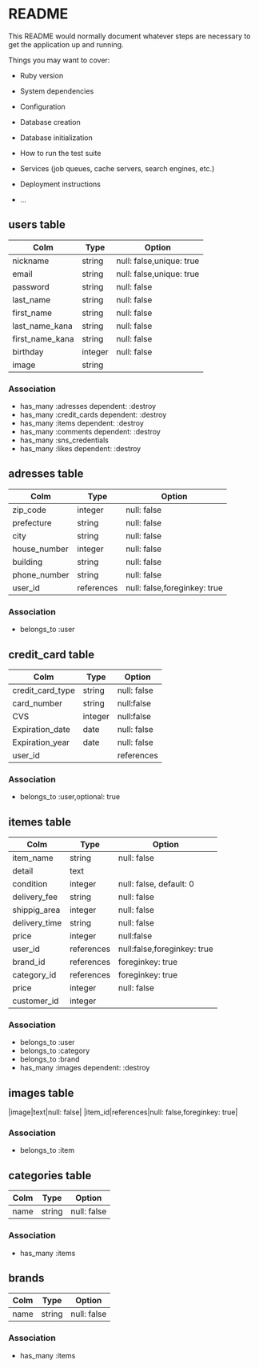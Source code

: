 # README

This README would normally document whatever steps are necessary to get the
application up and running.

Things you may want to cover:

* Ruby version

* System dependencies

* Configuration

* Database creation

* Database initialization

* How to run the test suite

* Services (job queues, cache servers, search engines, etc.)

* Deployment instructions

* ...


## users table
|Colm|Type|Option|
|----|----|------|
|nickname|string|null: false,unique: true|
|email|string|null: false,unique: true|
|password|string|null: false|
|last_name|string|null: false|
|first_name|string|null: false|
|last_name_kana|string|null: false|
|first_name_kana|string|null: false|
|birthday|integer|null: false|
|image|string|  |

### Association
- has_many :adresses dependent: :destroy
- has_many :credit_cards dependent: :destroy
- has_many :items dependent: :destroy
- has_many :comments dependent: :destroy
- has_many :sns_credentials
- has_many :likes dependent: :destroy

## adresses table
|Colm|Type|Option|
|----|----|------|
|zip_code|integer|null: false|
|prefecture|string|null: false|
|city|string|null: false|
|house_number|integer|null: false|
|building|string|null: false|
|phone_number|string|null: false|
|user_id|references|null: false,foreginkey: true|

### Association
- belongs_to :user



## credit_card table
|Colm|Type|Option|
|----|----|------|
|credit_card_type|string|null: false|
|card_number|string|null:false|
|CVS|integer|null:false|
|Expiration_date|date|null: false|
|Expiration_year|date|null: false|
|user_id||references|null: false|foreginkey: true|

### Association
- belongs_to :user,optional: true



## itemes table
|Colm|Type|Option|
|----|----|------|
|item_name|string|null: false|
|detail|text|
|condition|integer|null: false, default: 0|
|delivery_fee|string|null: false|
|shippig_area|integer|null: false|
|delivery_time|string|null: false|
|price|integer|null:false|
|user_id|references|null:false,foreginkey: true|
|brand_id|references|foreginkey: true|
|category_id|references|foreginkey: true|
|price| integer| null: false
|customer_id| integer| 
### Association
- belongs_to :user
- belongs_to :category
- belongs_to :brand
- has_many :images dependent: :destroy


## images table
|image|text|null: false|
|item_id|references|null: false,foreginkey: true|

### Association
- belongs_to :item



## categories table
|Colm|Type|Option|
|----|----|------|
|name|string|null: false|

### Association
- has_many :items 



##  brands
|Colm|Type|Option|
|----|----|------|
|name|string|null: false|

### Association
- has_many :items 
